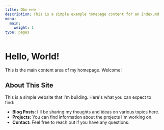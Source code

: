 ```yaml
---
title: Обо мне
description: This is a simple example homepage content for an index.md file.
menu:
  main:
    weight: 1
type: pages
---
```


# Hello, World!

This is the main content area of my homepage.  Welcome!

## About This Site

This is a simple website that I'm building. Here's what you can expect to find:

*   **Blog Posts:** I'll be sharing my thoughts and ideas on various topics here.
*   **Projects:** You can find information about the projects I'm working on.
*   **Contact:** Feel free to reach out if you have any questions.

